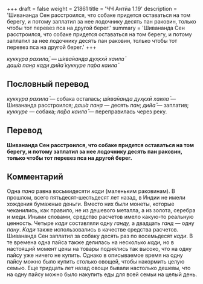 +++
draft = false
weight = 21861
title = 'ЧЧ Антйа 1.19'
description = 'Шивананда Сен расстроился, что собаке придется оставаться на том берегу, и потому заплатил за нее лодочнику десять пан раковин, только чтобы тот перевез пса на другой берег.'
summary = 'Шивананда Сен расстроился, что собаке придется оставаться на том берегу, и потому заплатил за нее лодочнику десять пан раковин, только чтобы тот перевез пса на другой берег.'
+++

_куккура рахила̄, — ш́ива̄нанда дух̣кхӣ хаила̄  
даш́а пан̣а кад̣и дийа̄ куккуре па̄ра каила̄_

## Пословный перевод

_куккура_ _рахила̄_ — собака осталась; _ш́ива̄нанда_ _дух̣кхӣ_ _хаила̄_ — Шивананда расстроился; _даш́а_ _пан̣а_ — десять _пан_; _дийа̄_ — заплатив; _куккуре_ — собака; _па̄ра_ _каила̄_ — переправилась через реку.

## Перевод

**Шивананда Сен расстроился, что собаке придется оставаться на том берегу, и потому заплатил за нее лодочнику десять пан раковин, только чтобы тот перевез пса на другой берег.**

## Комментарий

Одна _пана_ равна восьмидесяти _кади_ (маленьким раковинам). В прошлом, всего пятьдесят-шестьдесят лет назад, в Индии не имели хождения бумажные деньги. Вместо них были монеты, которые чеканились, как правило, не из дешевого металла, а из золота, серебра и меди. Иными словами, средство расчетов имело какую-то реальную ценность. Четыре _кади_ составляли одну _ганду,_ а двадцать _ганд_ — одну _пану_. _Кади_ также использовались в качестве средства расчетов. Шивананда Сен заплатил за собаку десять раз по восемьдесят _кади_. В те времена одна пайса также делилась на несколько _кади,_ но в настоящий момент цены на товары поднялись так высоко, что на одну пайсу уже ничего не купить. Однако в описываемое время на одну пайсу можно было купить столько овощей, чтобы накормить целую семью. Еще тридцать лет назад овощи бывали настолько дешевы, что на одну пайсу можно было накупить еды для всей семьи на целый день.

